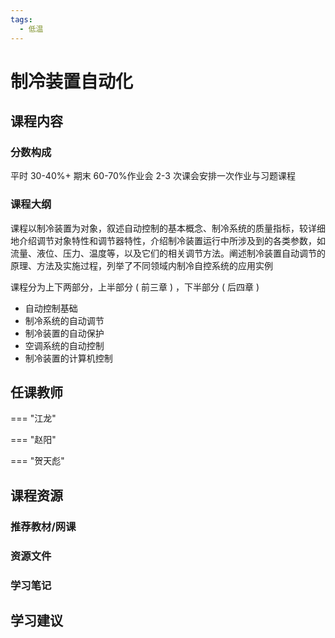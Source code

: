 ```yaml
---
tags:
  - 低温
---
```


# 制冷装置自动化

## 课程内容

### 分数构成

平时 30-40%+ 期末 60-70%作业会 2-3 次课会安排一次作业与习题课程

### 课程大纲

课程以制冷装置为对象，叙述自动控制的基本概念、制冷系统的质量指标，较详细地介绍调节对象特性和调节器特性，介绍制冷装置运行中所涉及到的各类参数，如流量、液位、压力、温度等，以及它们的相关调节方法。阐述制冷装置自动调节的原理、方法及实施过程，列举了不同领域内制冷自控系统的应用实例

课程分为上下两部分，上半部分 ( 前三章 ) ，下半部分 ( 后四章 )

- 自动控制基础
- 制冷系统的自动调节
- 制冷装置的自动保护
- 空调系统的自动控制
- 制冷装置的计算机控制

## 任课教师

=== "江龙"

=== "赵阳"

=== "贺天彪"

## 课程资源

### 推荐教材/网课

### 资源文件

### 学习笔记

## 学习建议








